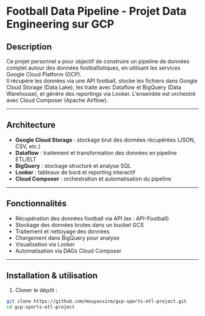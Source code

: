 # Football Data Pipeline - Projet Data Engineering sur GCP

## Description

Ce projet personnel a pour objectif de construire un pipeline de données complet autour des données footballistiques, en utilisant les services Google Cloud Platform (GCP).  
Il récupère les données via une API football, stocke les fichiers dans Google Cloud Storage (Data Lake), les traite avec Dataflow et BigQuery (Data Warehouse), et génère des reportings via Looker. L’ensemble est orchestré avec Cloud Composer (Apache Airflow).

---

## Architecture

- **Google Cloud Storage** : stockage brut des données récupérées (JSON, CSV, etc.)
- **Dataflow** : traitement et transformation des données en pipeline ETL/ELT
- **BigQuery** : stockage structuré et analyse SQL
- **Looker** : tableaux de bord et reporting interactif
- **Cloud Composer** : orchestration et automatisation du pipeline

---

## Fonctionnalités

- Récupération des données football via API (ex : API-Football)
- Stockage des données brutes dans un bucket GCS
- Traitement et nettoyage des données
- Chargement dans BigQuery pour analyse
- Visualisation via Looker
- Automatisation via DAGs Cloud Composer

---

## Installation & utilisation

1. Cloner le dépôt :

```bash
git clone https://github.com/mouyassirm/gcp-sports-etl-project.git
cd gcp-sports-etl-project
